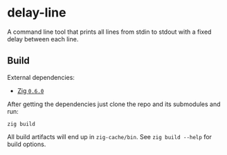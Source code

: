# delay-line

A command line tool that prints all lines from stdin to stdout with
a fixed delay between each line.

## Build

External dependencies:
* [Zig `0.6.0`](https://ziglang.org/download/)


After getting the dependencies just clone the repo and its submodules and run:
```
zig build
```

All build artifacts will end up in `zig-cache/bin`.
See `zig build --help` for build options.

